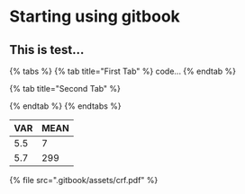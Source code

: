 # Starting using gitbook

## This is test…

{% tabs %}
{% tab title="First Tab" %}
code...
{% endtab %}

{% tab title="Second Tab" %}

{% endtab %}
{% endtabs %}

| VAR | MEAN |
| :--- | :--- |
| 5.5 | 7 |
| 5.7 | 299 |

{% file src=".gitbook/assets/crf.pdf" %}

